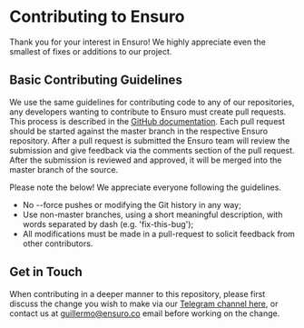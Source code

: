 # Contributing to Ensuro

Thank you for your interest in Ensuro! We highly appreciate even the smallest of fixes or additions to our project.

## Basic Contributing Guidelines

We use the same guidelines for contributing code to any of our repositories, any developers wanting to contribute to Ensuro must create pull requests. This process is described in the [GitHub documentation](https://help.github.com/en/articles/creating-a-pull-request). Each pull request should be started against the master branch in the respective Ensuro repository. After a pull request is submitted the Ensuro team will review the submission and give feedback via the comments section of the pull request. After the submission is reviewed and approved, it will be merged into the master branch of the source.

Please note the below! We appreciate everyone following the guidelines.

- No --force pushes or modifying the Git history in any way;
- Use non-master branches, using a short meaningful description, with words separated by dash (e.g. 'fix-this-bug');
- All modifications must be made in a pull-request to solicit feedback from other contributors.

## Get in Touch

When contributing in a deeper manner to this repository, please first discuss the change you wish to make via our
[Telegram channel here](https://t.me/ensuroproject), or contact us at guillermo@ensuro.co email before working on the change.
